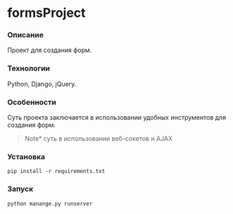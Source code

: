 # formsProject

### Описание
Проект для создания форм.

### Технологии
Python, Django, jQuery.

### Особенности
Суть проекта заключается в использовании удобных инструментов для создания форм.
> Note* суть в использовании веб-сокетов и AJAX 

### Установка

```commandline
pip install -r requirements.txt
```

### Запуск

```commandline
python manange.py runserver
```
